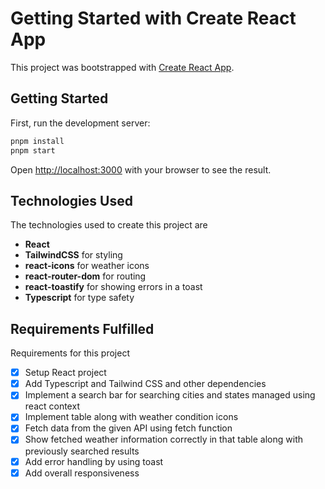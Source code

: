 # Getting Started with Create React App

This project was bootstrapped with [Create React App](https://github.com/facebook/create-react-app).

## Getting Started

First, run the development server:

```bash
pnpm install
pnpm start
```

Open [http://localhost:3000](http://localhost:3000) with your browser to see the result.

## Technologies Used

The technologies used to create this project are

- **React**
- **TailwindCSS** for styling
- **react-icons** for weather icons
- **react-router-dom** for routing
- **react-toastify** for showing errors in a toast
- **Typescript** for type safety

## Requirements Fulfilled

Requirements for this project

- [x] Setup React project 
- [x] Add Typescript and Tailwind CSS and other dependencies
- [x] Implement a search bar for searching cities and states managed using react context
- [x] Implement table along with weather condition icons 
- [x] Fetch data from the given API using fetch function
- [x] Show fetched weather information correctly in that table along with previously searched results
- [x] Add error handling by using toast
- [x] Add overall responsiveness
